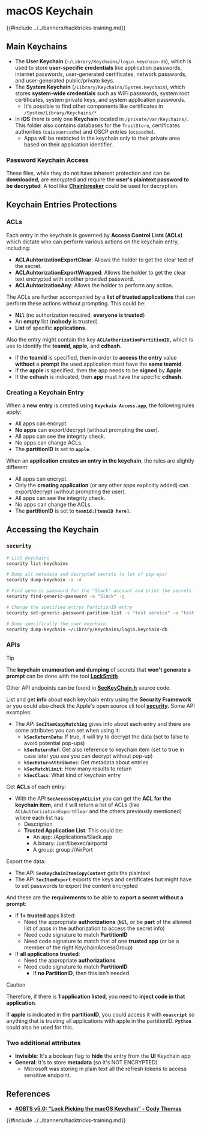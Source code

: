 # macOS Keychain

{{#include ../../banners/hacktricks-training.md}}

## Main Keychains

- The **User Keychain** (`~/Library/Keychains/login.keychain-db`), which is used to store **user-specific credentials** like application passwords, internet passwords, user-generated certificates, network passwords, and user-generated public/private keys.
- The **System Keychain** (`/Library/Keychains/System.keychain`), which stores **system-wide credentials** such as WiFi passwords, system root certificates, system private keys, and system application passwords.
  - It's possible to find other components like certificates in `/System/Library/Keychains/*`
- In **iOS** there is only one **Keychain** located in `/private/var/Keychains/`. This folder also contains databases for the `TrustStore`, certificates authorities (`caissuercache`) and OSCP entries (`ocspache`).
  - Apps will be restricted in the keychain only to their private area based on their application identifier.

### Password Keychain Access

These files, while they do not have inherent protection and can be **downloaded**, are encrypted and require the **user's plaintext password to be decrypted**. A tool like [**Chainbreaker**](https://github.com/n0fate/chainbreaker) could be used for decryption.

## Keychain Entries Protections

### ACLs

Each entry in the keychain is governed by **Access Control Lists (ACLs)** which dictate who can perform various actions on the keychain entry, including:

- **ACLAuhtorizationExportClear**: Allows the holder to get the clear text of the secret.
- **ACLAuhtorizationExportWrapped**: Allows the holder to get the clear text encrypted with another provided password.
- **ACLAuhtorizationAny**: Allows the holder to perform any action.

The ACLs are further accompanied by a **list of trusted applications** that can perform these actions without prompting. This could be:

- **N`il`** (no authorization required, **everyone is trusted**)
- An **empty** list (**nobody** is trusted)
- **List** of specific **applications**.

Also the entry might contain the key **`ACLAuthorizationPartitionID`,** which is use to identify the **teamid, apple,** and **cdhash.**

- If the **teamid** is specified, then in order to **access the entry** value **withuot** a **prompt** the used application must have the **same teamid**.
- If the **apple** is specified, then the app needs to be **signed** by **Apple**.
- If the **cdhash** is indicated, then **app** must have the specific **cdhash**.

### Creating a Keychain Entry

When a **new** **entry** is created using **`Keychain Access.app`**, the following rules apply:

- All apps can encrypt.
- **No apps** can export/decrypt (without prompting the user).
- All apps can see the integrity check.
- No apps can change ACLs.
- The **partitionID** is set to **`apple`**.

When an **application creates an entry in the keychain**, the rules are slightly different:

- All apps can encrypt.
- Only the **creating application** (or any other apps explicitly added) can export/decrypt (without prompting the user).
- All apps can see the integrity check.
- No apps can change the ACLs.
- The **partitionID** is set to **`teamid:[teamID here]`**.

## Accessing the Keychain

### `security`

```bash
# List keychains
security list-keychains

# Dump all metadata and decrypted secrets (a lot of pop-ups)
security dump-keychain -a -d

# Find generic password for the "Slack" account and print the secrets
security find-generic-password -a "Slack" -g

# Change the specified entrys PartitionID entry
security set-generic-password-parition-list -s "test service" -a "test acount" -S

# Dump specifically the user keychain
security dump-keychain ~/Library/Keychains/login.keychain-db
```

### APIs

> [!TIP]
> The **keychain enumeration and dumping** of secrets that **won't generate a prompt** can be done with the tool [**LockSmith**](https://github.com/its-a-feature/LockSmith)
>
> Other API endpoints can be found in [**SecKeyChain.h**](https://opensource.apple.com/source/libsecurity_keychain/libsecurity_keychain-55017/lib/SecKeychain.h.auto.html) source code.

List and get **info** about each keychain entry using the **Security Framework** or you could also check the Apple's open source cli tool [**security**](https://opensource.apple.com/source/Security/Security-59306.61.1/SecurityTool/macOS/security.c.auto.html)**.** Some API examples:

- The API **`SecItemCopyMatching`** gives info about each entry and there are some attributes you can set when using it:
  - **`kSecReturnData`**: If true, it will try to decrypt the data (set to false to avoid potential pop-ups)
  - **`kSecReturnRef`**: Get also reference to keychain item (set to true in case later you see you can decrypt without pop-up)
  - **`kSecReturnAttributes`**: Get metadata about entries
  - **`kSecMatchLimit`**: How many results to return
  - **`kSecClass`**: What kind of keychain entry

Get **ACLs** of each entry:

- With the API **`SecAccessCopyACLList`** you can get the **ACL for the keychain item**, and it will return a list of ACLs (like `ACLAuhtorizationExportClear` and the others previously mentioned) where each list has:
  - Description
  - **Trusted Application List**. This could be:
    - An app: /Applications/Slack.app
    - A binary: /usr/libexec/airportd
    - A group: group://AirPort

Export the data:

- The API **`SecKeychainItemCopyContent`** gets the plaintext
- The API **`SecItemExport`** exports the keys and certificates but might have to set passwords to export the content encrypted

And these are the **requirements** to be able to **export a secret without a prompt**:

- If **1+ trusted** apps listed:
  - Need the appropriate **authorizations** (**`Nil`**, or be **part** of the allowed list of apps in the authorization to access the secret info)
  - Need code signature to match **PartitionID**
  - Need code signature to match that of one **trusted app** (or be a member of the right KeychainAccessGroup)
- If **all applications trusted**:
  - Need the appropriate **authorizations**
  - Need code signature to match **PartitionID**
    - If **no PartitionID**, then this isn't needed

> [!CAUTION]
> Therefore, if there is **1 application listed**, you need to **inject code in that application**.
>
> If **apple** is indicated in the **partitionID**, you could access it with **`osascript`** so anything that is trusting all applications with apple in the partitionID. **`Python`** could also be used for this.

### Two additional attributes

- **Invisible**: It's a boolean flag to **hide** the entry from the **UI** Keychain app
- **General**: It's to store **metadata** (so it's NOT ENCRYPTED)
  - Microsoft was storing in plain text all the refresh tokens to access sensitive endpoint.

## References

- [**#OBTS v5.0: "Lock Picking the macOS Keychain" - Cody Thomas**](https://www.youtube.com/watch?v=jKE1ZW33JpY)

{{#include ../../banners/hacktricks-training.md}}


